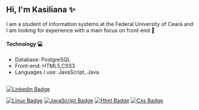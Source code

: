## Hi, I'm Kasiliana :sparkles:

I am a student of information systems at the Federal University of Ceará and I am looking for experience with a main focus on front-end :book: 

#### Technology :computer: 

  * Database: PostgreSQL 
  * Front-end: HTML5,CSS3 
  * Languages I use: JavaScript, Java 
##
 [![Linkedin Badge](https://img.shields.io/badge/LinkedIn-0077B5?style=for-the-badge&logo=linkedin&logoColor=white&link=https://www.linkedin.com/in/kasiliana-oliveira/)](https://www.linkedin.com/in/kasiliana-oliveira/)
 
 [![Linux Badge](https://img.shields.io/badge/Linux-FCC624?style=for-the-badge&logo=linux&logoColor=black&link=https://github.com/kasilianaoliveira)](https://github.com/kasilianaoliveira)
 [![JavaScript Badge](https://img.shields.io/badge/JavaScript-F7DF1E?style=for-the-badge&logo=javascript&logoColor=black&link=https://github.com/kasilianaoliveira)](https://github.com/kasilianaoliveira)
 [![Html Badge](https://img.shields.io/badge/HTML5-E34F26?style=for-the-badge&logo=html5&logoColor=white&link=https://github.com/kasilianaoliveira)](https://github.com/kasilianaoliveira)
 [![Css Badge](https://img.shields.io/badge/CSS3-1572B6?style=for-the-badge&logo=css3&logoColor=white&link=https://github.com/kasilianaoliveira)](https://github.com/kasilianaoliveira)
<!--[![Gmail Badge](https://img.shields.io/badge/Gmail-D14836?style=for-the-badge&logo=gmail&logoColor=white&link=https://mail.google.com/mail/u/0/#inbox)](https://mail.google.com/mail/u/0/#inbox)
-->
